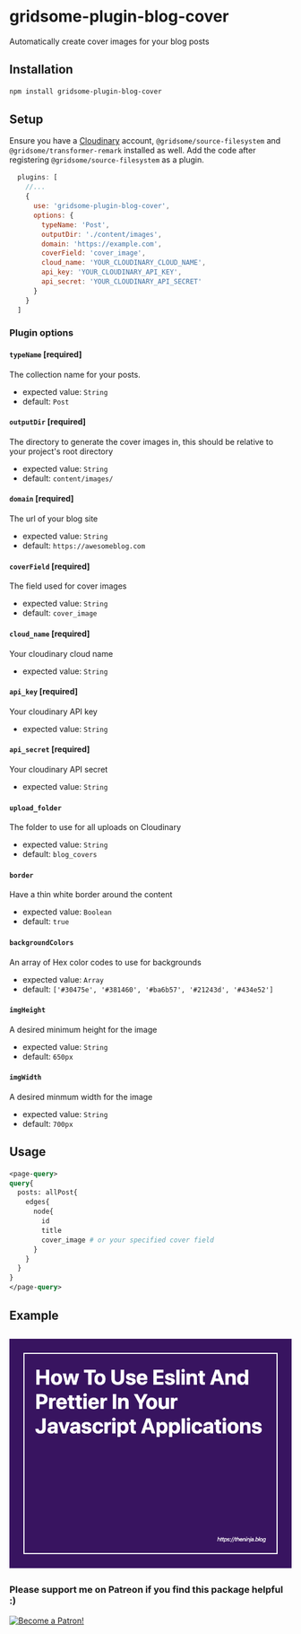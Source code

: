 # gridsome-plugin-blog-cover
Automatically create cover images for your blog posts

## Installation

```bash
npm install gridsome-plugin-blog-cover

```

## Setup
Ensure you have a [Cloudinary](https://cloudinary.com) account, `@gridsome/source-filesystem` and `@gridsome/transformer-remark` installed as well.
Add the code after registering `@gridsome/source-filesystem` as a plugin.

```js
  plugins: [
    //...
    {
      use: 'gridsome-plugin-blog-cover',
      options: {
        typeName: 'Post',
        outputDir: './content/images', 
        domain: 'https://example.com',
        coverField: 'cover_image',
        cloud_name: 'YOUR_CLOUDINARY_CLOUD_NAME',
        api_key: 'YOUR_CLOUDINARY_API_KEY',
        api_secret: 'YOUR_CLOUDINARY_API_SECRET'
      }
    }
  ]

```

### Plugin options

#### `typeName` [required]
The collection name for your posts.
  * expected value: `String`
  * default: `Post`

#### `outputDir` [required]
The directory to generate the cover images in, this should be relative to your project's root directory
  * expected value: `String`
  * default: `content/images/`

#### `domain` [required]
The url of your blog site
  * expected value: `String`
  * default: `https://awesomeblog.com`

#### `coverField` [required]
The field used for cover images
  * expected value: `String`
  * default: `cover_image`

#### `cloud_name` [required]
Your cloudinary cloud name
  * expected value: `String`

#### `api_key` [required]
Your cloudinary API key
  * expected value: `String`

#### `api_secret` [required]
Your cloudinary API secret
  * expected value: `String`

#### `upload_folder`
The folder to use for all uploads on Cloudinary
  * expected value: `String`
  * default: `blog_covers`

#### `border`
Have a thin white border around the content
 * expected value: `Boolean`
 * default: `true`

#### `backgroundColors`
An array of Hex color codes to use for backgrounds
  * expected value: `Array`
  * default: `['#30475e', '#381460', '#ba6b57', '#21243d', '#434e52']` 

#### `imgHeight`
A desired minimum height for the image
  * expected value: `String`
  * default: `650px`

#### `imgWidth`
A desired minmum width for the image
  * expected value: `String`
  * default: `700px`

## Usage
```graphql
<page-query>
query{
  posts: allPost{
    edges{
      node{
        id
        title
        cover_image # or your specified cover field
      }
    }
  }
}
</page-query>
``` 
## Example
![test Image](./content/images/test.png)
---

### Please support me on Patreon if you find this package helpful :)
[![Become a Patron!](https://i.imgur.com/BbE01dL.png)](https://www.patreon.com/bePatron?u=19608418)